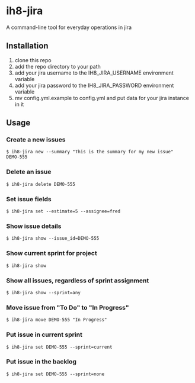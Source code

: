 # ih8-jira
A command-line tool for everyday operations in jira

## Installation
1. clone this repo
2. add the repo directory to your path
3. add your jira username to the IH8_JIRA_USERNAME environment variable
4. add your jira password to the IH8_JIRA_PASSWORD environment variable
5. mv config.yml.example to config.yml and put data for your jira instance in it

## Usage
### Create a new issues
    $ ih8-jira new --summary "This is the summary for my new issue"
    DEMO-555
    
### Delete an issue
    $ ih8-jira delete DEMO-555
    
### Set issue fields
    $ ih8-jira set --estimate=5 --assignee=fred
    
### Show issue details
    $ ih8-jira show --issue_id=DEMO-555
    
### Show current sprint for project
    $ ih8-jira show
    
### Show all issues, regardless of sprint assignment
    $ ih8-jira show --sprint=any
    
### Move issue from "To Do" to "In Progress"
    $ ih8-jira move DEMO-555 "In Progress"
    
### Put issue in current sprint
    $ ih8-jira set DEMO-555 --sprint=current
    
### Put issue in the backlog
    $ ih8-jira set DEMO-555 --sprint=none
